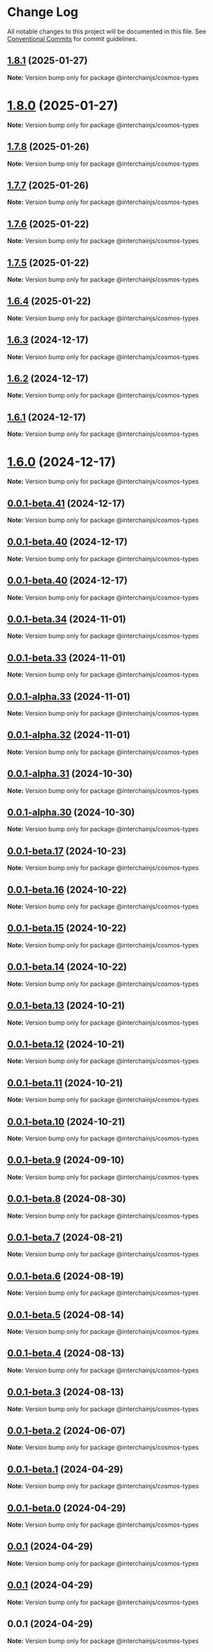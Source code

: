 # Change Log

All notable changes to this project will be documented in this file.
See [Conventional Commits](https://conventionalcommits.org) for commit guidelines.

## [1.8.1](https://github.com/hyperweb-io/interchainjs/compare/@interchainjs/cosmos-types@1.8.0...@interchainjs/cosmos-types@1.8.1) (2025-01-27)

**Note:** Version bump only for package @interchainjs/cosmos-types

# [1.8.0](https://github.com/hyperweb-io/interchainjs/compare/@interchainjs/cosmos-types@1.7.8...@interchainjs/cosmos-types@1.8.0) (2025-01-27)

**Note:** Version bump only for package @interchainjs/cosmos-types

## [1.7.8](https://github.com/hyperweb-io/interchainjs/compare/@interchainjs/cosmos-types@1.7.7...@interchainjs/cosmos-types@1.7.8) (2025-01-26)

**Note:** Version bump only for package @interchainjs/cosmos-types

## [1.7.7](https://github.com/hyperweb-io/interchainjs/compare/@interchainjs/cosmos-types@1.7.6...@interchainjs/cosmos-types@1.7.7) (2025-01-26)

**Note:** Version bump only for package @interchainjs/cosmos-types

## [1.7.6](https://github.com/hyperweb-io/interchainjs/compare/@interchainjs/cosmos-types@1.7.5...@interchainjs/cosmos-types@1.7.6) (2025-01-22)

**Note:** Version bump only for package @interchainjs/cosmos-types

## [1.7.5](https://github.com/hyperweb-io/interchainjs/compare/@interchainjs/cosmos-types@1.6.4...@interchainjs/cosmos-types@1.7.5) (2025-01-22)

**Note:** Version bump only for package @interchainjs/cosmos-types

## [1.6.4](https://github.com/hyperweb-io/interchainjs/compare/@interchainjs/cosmos-types@1.6.3...@interchainjs/cosmos-types@1.6.4) (2025-01-22)

**Note:** Version bump only for package @interchainjs/cosmos-types

## [1.6.3](https://github.com/hyperweb-io/interchainjs/compare/@interchainjs/cosmos-types@1.6.2...@interchainjs/cosmos-types@1.6.3) (2024-12-17)

**Note:** Version bump only for package @interchainjs/cosmos-types

## [1.6.2](https://github.com/hyperweb-io/interchainjs/compare/@interchainjs/cosmos-types@1.6.1...@interchainjs/cosmos-types@1.6.2) (2024-12-17)

**Note:** Version bump only for package @interchainjs/cosmos-types

## [1.6.1](https://github.com/hyperweb-io/interchainjs/compare/@interchainjs/cosmos-types@1.6.0...@interchainjs/cosmos-types@1.6.1) (2024-12-17)

**Note:** Version bump only for package @interchainjs/cosmos-types

# [1.6.0](https://github.com/hyperweb-io/interchainjs/compare/@interchainjs/cosmos-types@0.0.1-beta.41...@interchainjs/cosmos-types@1.6.0) (2024-12-17)

**Note:** Version bump only for package @interchainjs/cosmos-types

## [0.0.1-beta.41](https://github.com/hyperweb-io/interchainjs/compare/@interchainjs/cosmos-types@0.0.1-beta.40...@interchainjs/cosmos-types@0.0.1-beta.41) (2024-12-17)

**Note:** Version bump only for package @interchainjs/cosmos-types

## [0.0.1-beta.40](https://github.com/hyperweb-io/interchainjs/compare/@interchainjs/cosmos-types@0.0.1-beta.40...@interchainjs/cosmos-types@0.0.1-beta.40) (2024-12-17)

**Note:** Version bump only for package @interchainjs/cosmos-types

## [0.0.1-beta.40](https://github.com/hyperweb-io/interchainjs/compare/@interchainjs/cosmos-types@0.0.1-beta.34...@interchainjs/cosmos-types@0.0.1-beta.40) (2024-12-17)

**Note:** Version bump only for package @interchainjs/cosmos-types

## [0.0.1-beta.34](https://github.com/hyperweb-io/interchainjs/compare/@interchainjs/cosmos-types@0.0.1-beta.33...@interchainjs/cosmos-types@0.0.1-beta.34) (2024-11-01)

**Note:** Version bump only for package @interchainjs/cosmos-types

## [0.0.1-beta.33](https://github.com/hyperweb-io/interchainjs/compare/@interchainjs/cosmos-types@0.0.1-alpha.33...@interchainjs/cosmos-types@0.0.1-beta.33) (2024-11-01)

**Note:** Version bump only for package @interchainjs/cosmos-types

## [0.0.1-alpha.33](https://github.com/hyperweb-io/interchainjs/compare/@interchainjs/cosmos-types@0.0.1-alpha.32...@interchainjs/cosmos-types@0.0.1-alpha.33) (2024-11-01)

**Note:** Version bump only for package @interchainjs/cosmos-types

## [0.0.1-alpha.32](https://github.com/hyperweb-io/interchainjs/compare/@interchainjs/cosmos-types@0.0.1-alpha.31...@interchainjs/cosmos-types@0.0.1-alpha.32) (2024-11-01)

**Note:** Version bump only for package @interchainjs/cosmos-types

## [0.0.1-alpha.31](https://github.com/hyperweb-io/interchainjs/compare/@interchainjs/cosmos-types@0.0.1-alpha.30...@interchainjs/cosmos-types@0.0.1-alpha.31) (2024-10-30)

**Note:** Version bump only for package @interchainjs/cosmos-types

## [0.0.1-alpha.30](https://github.com/hyperweb-io/interchainjs/compare/@interchainjs/cosmos-types@0.0.1-beta.17...@interchainjs/cosmos-types@0.0.1-alpha.30) (2024-10-30)

**Note:** Version bump only for package @interchainjs/cosmos-types

## [0.0.1-beta.17](https://github.com/hyperweb-io/interchainjs/compare/@interchainjs/cosmos-types@0.0.1-beta.16...@interchainjs/cosmos-types@0.0.1-beta.17) (2024-10-23)

**Note:** Version bump only for package @interchainjs/cosmos-types

## [0.0.1-beta.16](https://github.com/hyperweb-io/interchainjs/compare/@interchainjs/cosmos-types@0.0.1-beta.15...@interchainjs/cosmos-types@0.0.1-beta.16) (2024-10-22)

**Note:** Version bump only for package @interchainjs/cosmos-types

## [0.0.1-beta.15](https://github.com/hyperweb-io/interchainjs/compare/@interchainjs/cosmos-types@0.0.1-beta.14...@interchainjs/cosmos-types@0.0.1-beta.15) (2024-10-22)

**Note:** Version bump only for package @interchainjs/cosmos-types

## [0.0.1-beta.14](https://github.com/hyperweb-io/interchainjs/compare/@interchainjs/cosmos-types@0.0.1-beta.13...@interchainjs/cosmos-types@0.0.1-beta.14) (2024-10-22)

**Note:** Version bump only for package @interchainjs/cosmos-types

## [0.0.1-beta.13](https://github.com/hyperweb-io/interchainjs/compare/@interchainjs/cosmos-types@0.0.1-beta.12...@interchainjs/cosmos-types@0.0.1-beta.13) (2024-10-21)

**Note:** Version bump only for package @interchainjs/cosmos-types

## [0.0.1-beta.12](https://github.com/hyperweb-io/interchainjs/compare/@interchainjs/cosmos-types@0.0.1-beta.11...@interchainjs/cosmos-types@0.0.1-beta.12) (2024-10-21)

**Note:** Version bump only for package @interchainjs/cosmos-types

## [0.0.1-beta.11](https://github.com/hyperweb-io/interchainjs/compare/@interchainjs/cosmos-types@0.0.1-beta.10...@interchainjs/cosmos-types@0.0.1-beta.11) (2024-10-21)

**Note:** Version bump only for package @interchainjs/cosmos-types

## [0.0.1-beta.10](https://github.com/hyperweb-io/interchainjs/compare/@interchainjs/cosmos-types@0.0.1-beta.9...@interchainjs/cosmos-types@0.0.1-beta.10) (2024-10-21)

**Note:** Version bump only for package @interchainjs/cosmos-types

## [0.0.1-beta.9](https://github.com/hyperweb-io/interchainjs/compare/@interchainjs/cosmos-types@0.0.1-beta.8...@interchainjs/cosmos-types@0.0.1-beta.9) (2024-09-10)

**Note:** Version bump only for package @interchainjs/cosmos-types

## [0.0.1-beta.8](https://github.com/hyperweb-io/interchainjs/compare/@interchainjs/cosmos-types@0.0.1-beta.7...@interchainjs/cosmos-types@0.0.1-beta.8) (2024-08-30)

**Note:** Version bump only for package @interchainjs/cosmos-types

## [0.0.1-beta.7](https://github.com/hyperweb-io/interchainjs/compare/@interchainjs/cosmos-types@0.0.1-beta.6...@interchainjs/cosmos-types@0.0.1-beta.7) (2024-08-21)

**Note:** Version bump only for package @interchainjs/cosmos-types

## [0.0.1-beta.6](https://github.com/hyperweb-io/interchainjs/compare/@interchainjs/cosmos-types@0.0.1-beta.5...@interchainjs/cosmos-types@0.0.1-beta.6) (2024-08-19)

**Note:** Version bump only for package @interchainjs/cosmos-types

## [0.0.1-beta.5](https://github.com/hyperweb-io/interchainjs/compare/@interchainjs/cosmos-types@0.0.1-beta.4...@interchainjs/cosmos-types@0.0.1-beta.5) (2024-08-14)

**Note:** Version bump only for package @interchainjs/cosmos-types

## [0.0.1-beta.4](https://github.com/hyperweb-io/interchainjs/compare/@interchainjs/cosmos-types@0.0.1-beta.3...@interchainjs/cosmos-types@0.0.1-beta.4) (2024-08-13)

**Note:** Version bump only for package @interchainjs/cosmos-types

## [0.0.1-beta.3](https://github.com/hyperweb-io/interchainjs/compare/@interchainjs/cosmos-types@0.0.1-beta.2...@interchainjs/cosmos-types@0.0.1-beta.3) (2024-08-13)

**Note:** Version bump only for package @interchainjs/cosmos-types

## [0.0.1-beta.2](https://github.com/hyperweb-io/interchainjs/compare/@interchainjs/cosmos-types@0.0.1-beta.1...@interchainjs/cosmos-types@0.0.1-beta.2) (2024-06-07)

**Note:** Version bump only for package @interchainjs/cosmos-types

## [0.0.1-beta.1](https://github.com/hyperweb-io/interchainjs/compare/@interchainjs/cosmos-types@0.0.1-beta.0...@interchainjs/cosmos-types@0.0.1-beta.1) (2024-04-29)

**Note:** Version bump only for package @interchainjs/cosmos-types

## [0.0.1-beta.0](https://github.com/hyperweb-io/interchainjs/compare/@interchainjs/cosmos-types@0.0.1...@interchainjs/cosmos-types@0.0.1-beta.0) (2024-04-29)

**Note:** Version bump only for package @interchainjs/cosmos-types

## [0.0.1](https://github.com/hyperweb-io/interchainjs/compare/@interchainjs/cosmos-types@0.0.1...@interchainjs/cosmos-types@0.0.1) (2024-04-29)

**Note:** Version bump only for package @interchainjs/cosmos-types

## [0.0.1](https://github.com/hyperweb-io/interchainjs/compare/@interchainjs/cosmos-types@0.0.1...@interchainjs/cosmos-types@0.0.1) (2024-04-29)

**Note:** Version bump only for package @interchainjs/cosmos-types

## 0.0.1 (2024-04-29)

**Note:** Version bump only for package @interchainjs/cosmos-types
